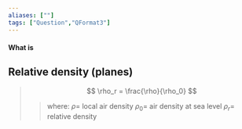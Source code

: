 ```yaml
---
aliases: [""]
tags: ["Question","QFormat3"]
---
```


#### What is
## Relative density (planes)
> $$ \rho_r = \frac{\rho}{\rho_0} $$ 
>> where:
>> $\rho=$ local air density
>> $\rho_0=$ air density at sea level
>> $\rho_r=$ relative density